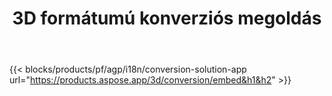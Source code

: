 ﻿---
title: 3D formátumú konverziós megoldás 
weight: 7730
url: /hu/conversion
limit: 
description: Konvertálni 3D fájlt autodesk, Draco, Wavefront, 3D stúdió és sok más formátumba
---
{{< blocks/products/pf/agp/i18n/conversion-solution-app url="https://products.aspose.app/3d/conversion/embed&h1&h2" >}} 
